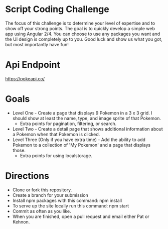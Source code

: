 # Script Coding Challenge

The focus of this challenge is to determine your level of expertise and to show off your strong points. The goal is to quickly develop a simple web app using Angular 2/4. You can choose to use any packages you want and the UI design is completely up to you. Good luck and show us what you got, but most importantly have fun!

# Api Endpoint

https://pokeapi.co/

# Goals
- Level One - Create a page that displays 9 Pokemon in a 3 x 3 grid. I should show at least the name, type, and image sprite of that Pokemon.
    - Extra points for pagination, filtering, or search.
- Level Two - Create a detail page that shows additional information about a Pokemon when that Pokemon is clicked.
- Level Three (Only if you have extra time) - Add the ability to add Pokemon to a collection of 'My Pokemon' and a page that displays those.
    - Extra points for using localstorage.

# Directions
- Clone or fork this repository.
- Create a branch for your submission
- Install npm packages with this command: npm install
- To serve up the site locally run this command: npm start
- Commit as often as you like.
- When you are finished, open a pull request and email either Pat or Kehnon.
